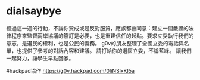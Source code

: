 dialsaybye
==========

經過這一週的行動，不論你贊成或是反對服貿，應該都會同意：建立一個嚴謹的法律程序來監督兩岸協議的簽訂是必要，也是重建信任的起點。要求立委執行我們的意志，是選民的權利，也是公民的義務。  g0v的朋友整理了全國立委的電話與名單，也提供了參考的對話內容和建議。  請打給你的選區立委，不論藍綠。 讓我們一起努力，讓學生早點回家。

#hackpad協作
https://g0v.hackpad.com/0IiNSlxKI5a
